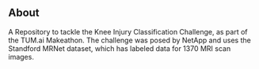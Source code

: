 ## About 
A Repository to tackle the Knee Injury Classification Challenge, as part of the TUM.ai Makeathon. The challenge was posed by
NetApp and uses the Standford MRNet dataset, which has labeled data for 1370 MRI scan images.


